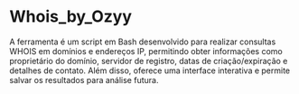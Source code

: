 # Whois_by_Ozyy
A ferramenta  é um script em Bash desenvolvido para realizar consultas WHOIS em domínios e endereços IP, permitindo obter informações como proprietário do domínio, servidor de registro, datas de criação/expiração e detalhes de contato.  Além disso, oferece uma interface interativa e permite salvar os resultados para análise futura.

